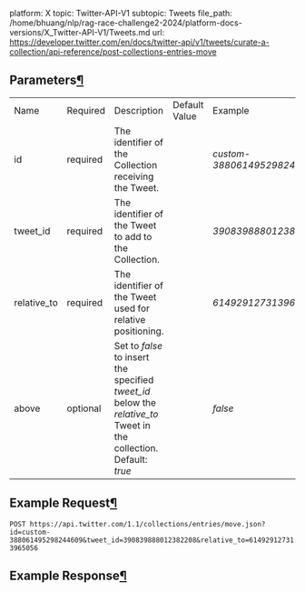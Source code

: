 platform: X
topic: Twitter-API-V1
subtopic: Tweets
file_path: /home/bhuang/nlp/rag-race-challenge2-2024/platform-docs-versions/X_Twitter-API-V1/Tweets.md
url: https://developer.twitter.com/en/docs/twitter-api/v1/tweets/curate-a-collection/api-reference/post-collections-entries-move

## Parameters[¶](#parameters "Permalink to this headline")

|     |     |     |     |     |
| --- | --- | --- | --- | --- |
| Name | Required | Description | Default Value | Example |
| id  | required | The identifier of the Collection receiving the Tweet. |     | _custom-388061495298244609_ |
| tweet\_id | required | The identifier of the Tweet to add to the Collection. |     | _390839888012382208_ |
| relative\_to | required | The identifier of the Tweet used for relative positioning. |     | _614929127313965056_ |
| above | optional | Set to _false_ to insert the specified _tweet\_id_ below the _relative\_to_ Tweet in the collection. Default: _true_ |     | _false_ |

## Example Request[¶](#example-request "Permalink to this headline")

`POST https://api.twitter.com/1.1/collections/entries/move.json?id=custom-388061495298244609&tweet_id=390839888012382208&relative_to=614929127313965056`

## Example Response[¶](#example-response "Permalink to this headline")